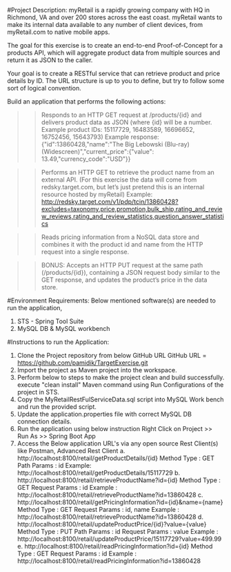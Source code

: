 #Project Description:
myRetail is a rapidly growing company with HQ in Richmond, VA and over 200 stores across the east coast. myRetail wants to make its internal data available to any number of client devices, from myRetail.com to native mobile apps. 

The goal for this exercise is to create an end-to-end Proof-of-Concept for a products API, which will aggregate product data from multiple sources and return it as JSON to the caller. 

Your goal is to create a RESTful service that can retrieve product and price details by ID. The URL structure is up to you to define, but try to follow some sort of logical convention.

Build an application that performs the following actions: 
>> Responds to an HTTP GET request at /products/{id} and delivers product data as JSON (where {id} will be a number. 
	Example product IDs: 15117729, 16483589, 16696652, 16752456, 15643793) 
	Example response: {"id":13860428,"name":"The Big Lebowski (Blu-ray) (Widescreen)","current_price":{"value": 13.49,"currency_code":"USD"}}

>> Performs an HTTP GET to retrieve the product name from an external API. (For this exercise the data will come from redsky.target.com, but let’s just pretend this is an internal resource hosted by myRetail) 
	Example: http://redsky.target.com/v1/pdp/tcin/13860428?excludes=taxonomy,price,promotion,bulk_ship,rating_and_review_reviews,rating_and_review_statistics,question_answer_statistics

>> Reads pricing information from a NoSQL data store and combines it with the product id and name from the HTTP request into a single response.

>> BONUS: Accepts an HTTP PUT request at the same path (/products/{id}), containing a JSON request body similar to the GET response, and updates the product’s price in the data store.  

#Environment Requirements:
Below mentioned software(s) are needed to run the application,
1. STS - Spring Tool Suite
2. MySQL DB & MySQL workbench

#Instructions to run the Application:
1. Clone the Project repository from below GitHub URL 
	GitHub URL = https://github.com/pamidik/TargetExercise.git
2. Import the project as Maven project into the workspace.
3. Perform below to steps to make the project clean and build successfully.
	execute "clean install" Maven command using Run Configurations of the project in STS.
4. Copy the MyRetailRestFulServiceData.sql script into MySQL Work bench and run the provided script.
5. Update the application.properties file with correct MySQL DB connection details.
6. Run the application using below instruction
	Right Click on Project >> Run As >> Spring Boot App
7. Access the Below application URL's via any open source Rest Client(s) like Postman, Advanced Rest Client
	a. http://localhost:8100/retail/getProductDetails/{id}
		Method Type : GET
		Path Params : id
		Example: http://localhost:8100/retail/getProductDetails/15117729 
	b. http://localhost:8100/retail/retrieveProductName?id={id} 
		Method Type : GET
		Request Params : id
		Example : http://localhost:8100/retail/retrieveProductName?id=13860428
	c. http://localhost:8100/retail/getPricingInformation?id={id}&name={name}
		Method Type : GET
		Request Params : id, name
		Example : http://localhost:8100/retail/retrieveProductName?id=13860428
	d. http://localhost:8100/retail/updateProductPrice/{id}?value={value}
		Method Type : PUT
		Path Params : id
		Request Params : value
		Example : http://localhost:8100/retail/updateProductPrice/15117729?value=499.99
	e. http://localhost:8100/retail/readPricingInformation?id={id} 
		Method Type : GET 
		Request Params : id 
		Example : http://localhost:8100/retail/readPricingInformation?id=13860428
   
